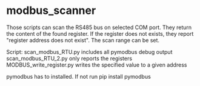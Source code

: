 # modbus_scanner

Those scripts can scan the RS485 bus on selected COM port. They return the content of the found register. If the register does not exists, they report "register address does not exist". The scan range can be set.

Script:
scan_modbus_RTU.py     includes all pymodbus debug output
scan_modbus_RTU_2.py   only reports the registers
MODBUS_write_register.py  writes the specified value to a given address

pymodbus has to installed. If not run pip install pymodbus
